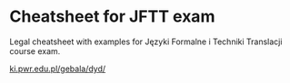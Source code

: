 # Cheatsheet for JFTT exam

Legal cheatsheet with examples for Języki Formalne i Techniki Translacji course exam.

[ki.pwr.edu.pl/gebala/dyd/](https://ki.pwr.edu.pl/gebala/dyd/)
